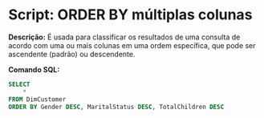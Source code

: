 # Script: ORDER BY múltiplas colunas

**Descrição:** É usada para classificar os resultados de uma consulta de acordo com uma ou mais colunas em uma ordem específica, que pode ser ascendente (padrão) ou descendente. 

**Comando SQL:**
```SQL
SELECT 
	* 
FROM DimCustomer
ORDER BY Gender DESC, MaritalStatus DESC, TotalChildren DESC
